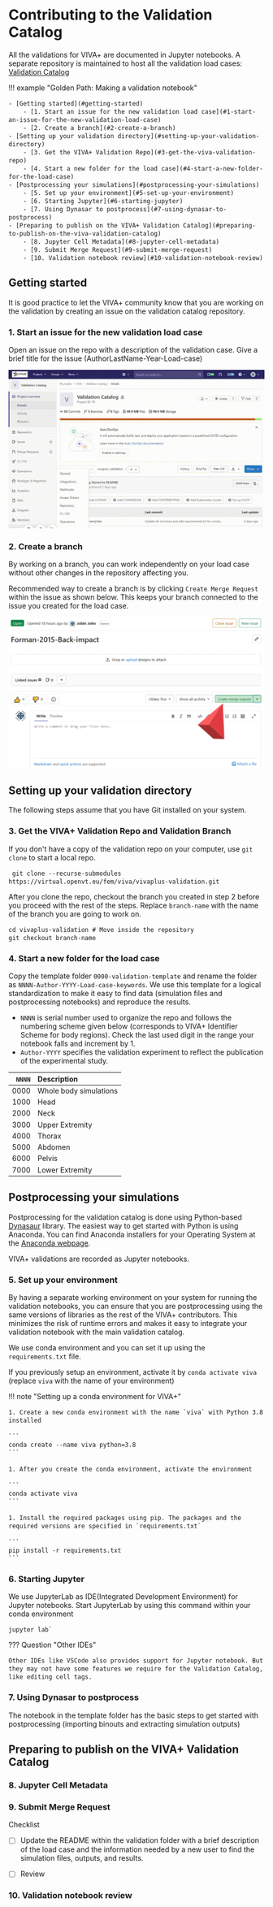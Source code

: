 # Contributing to the Validation Catalog

All the validations for VIVA+ are documented in Jupyter notebooks. A separate repository is maintained to host all the validation load cases: [Validation Catalog](https://virtual.openvt.eu/fem/viva/vivaplus-validation)

!!! example "Golden Path: Making a validation notebook"

    - [Getting started](#getting-started)
        - [1. Start an issue for the new validation load case](#1-start-an-issue-for-the-new-validation-load-case)
        - [2. Create a branch](#2-create-a-branch)
    - [Setting up your validation directory](#setting-up-your-validation-directory)
        - [3. Get the VIVA+ Validation Repo](#3-get-the-viva-validation-repo)
        - [4. Start a new folder for the load case](#4-start-a-new-folder-for-the-load-case)
    - [Postprocessing your simulations](#postprocessing-your-simulations)
        - [5. Set up your environment](#5-set-up-your-environment)
        - [6. Starting Jupyter](#6-starting-jupyter)
        - [7. Using Dynasar to postprocess](#7-using-dynasar-to-postprocess)
    - [Preparing to publish on the VIVA+ Validation Catalog](#preparing-to-publish-on-the-viva-validation-catalog)
        - [8. Jupyter Cell Metadata](#8-jupyter-cell-metadata)
        - [9. Submit Merge Request](#9-submit-merge-request)
        - [10. Validation notebook review](#10-validation-notebook-review)
    

## Getting started

It is good practice to let the VIVA+ community know that you are working on the validation by creating an issue on the validation catalog repository.

### 1. Start an issue for the new validation load case

Open an issue on the repo with a description of the validation case. Give a brief  title for the issue (AuthorLastName-Year-Load-case) 

![](img/contributor-guide-start-issue.gif)

### 2. Create a branch

 By working on a branch, you can work independently on your load case without other changes in the repository affecting you.

 Recommended way to create a branch is by clicking `Create Merge Request` within the issue as shown below. This keeps your branch connected to the issue you created for the load case.

![](img/validation-catalog-start-branch.png)

## Setting up your validation directory

The following steps assume that you have Git installed on your system.

### 3. Get the VIVA+ Validation Repo and Validation Branch

If you don't have a copy of the validation repo on your computer, use `git clone` to start a local repo.

```
 git clone --recurse-submodules https://virtual.openvt.eu/fem/viva/vivaplus-validation.git
```
After you clone the repo, checkout the branch you created in step 2 before you proceed with the rest of the steps. Replace `branch-name` with the name of the branch you are going to work on.

```
cd vivaplus-validation # Move inside the repository
git checkout branch-name
```
### 4. Start a new folder for the load case

Copy the template folder `0000-validation-template` and rename the folder as `NNNN-Author-YYYY-Load-case-keywords`. We use this template for a logical standardization to make it easy to find data (simulation files and postprocessing notebooks) and reproduce the results.

- `NNNN` is serial number used to organize the repo and follows the numbering scheme given below (corresponds to VIVA+ Identifier Scheme for body regions). Check the last used digit in the range your notebook falls and increment by 1.
-  `Author-YYYY` specifies the validation experiment to reflect the publication of the experimental study. 

| `NNNN` | Description            |
|-------:|:-----------------------|
|   0000 | Whole body simulations |
|   1000 | Head                   |
|   2000 | Neck                   |
|   3000 | Upper Extremity        |
|   4000 | Thorax                 |
|   5000 | Abdomen                |
|   6000 | Pelvis                 |
|   7000 | Lower Extremity        |


## Postprocessing your simulations

Postprocessing for the validation catalog is done using Python-based [Dynasaur](../user-guide/60-postprocess-dynasaur.md) library. The easiest way to get started with Python is using Anaconda. You can find Anaconda installers for your Operating System at the [Anaconda webpage](https://www.anaconda.com/products/individual). 

VIVA+ validations are recorded as Jupyter notebooks.

### 5. Set up your environment

By having a separate working environment on your system for running the validation notebooks, you can ensure that you are postprocessing using the same versions of libraries as the rest of the VIVA+ contributors. This minimizes the risk of runtime errors and makes it easy to integrate your validation notebook with the main validation catalog.

We use conda environment and you can set it up using the `requirements.txt` file. 

 If you previously setup an environment, activate it by `conda activate viva` (replace `viva` with the name of your environment)

!!! note "Setting up a conda environment for VIVA+"

    1. Create a new conda environment with the name `viva` with Python 3.8 installed

    ```
    conda create --name viva python=3.8
    ```

    1. After you create the conda environment, activate the environment

    ```
    conda activate viva
    ```

    1. Install the required packages using pip. The packages and the required versions are specified in `requirements.txt`

    ```
    pip install -r requirements.txt
    ```

### 6. Starting Jupyter

We use JupyterLab as IDE(Integrated Development Environment) for Jupyter notebooks. Start JupyterLab by using this command within your conda environment 

```
jupyter lab` 
```

??? Question "Other IDEs"

    Other IDEs like VSCode also provides support for Jupyter notebook. But they may not have some features we require for the Validation Catalog, like editing cell tags.

### 7. Using Dynasar to postprocess

The notebook in the template folder has the basic steps to get started with postprocessing (importing binouts and extracting simulation outputs)

<!-- TODO: Add note on snippets -->
## Preparing to publish on the VIVA+ Validation Catalog

### 8. Jupyter Cell Metadata

### 9. Submit Merge Request

Checklist

- [ ] Update the README within the validation folder with a brief description of the load case and the information needed by a new user to find the simulation files, outputs, and results.
- [ ] Review


<!-- TODO: (Jobin) Update checklist -->

### 10. Validation notebook review